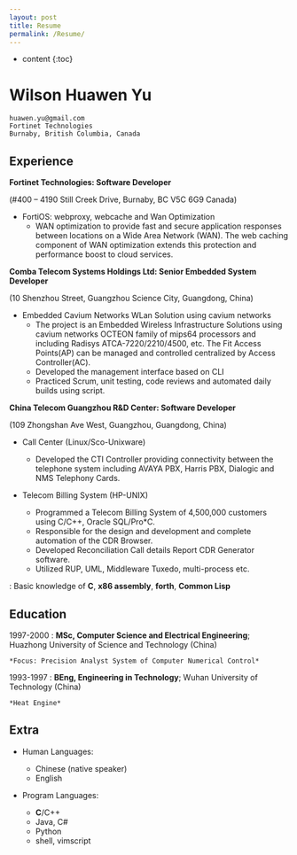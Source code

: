 ```yaml
---
layout: post
title: Resume
permalink: /Resume/
---
```


* content
{:toc}


Wilson Huawen Yu
================

    huawen.yu@gmail.com
    Fortinet Technologies
    Burnaby, British Columbia, Canada

Experience
----------

**Fortinet Technologies: Software Developer**

(#400 – 4190 Still Creek Drive, Burnaby, BC V5C 6G9 Canada)

* FortiOS: webproxy, webcache and Wan Optimization
   - WAN optimization to provide fast and secure application responses 
     between locations on a Wide Area Network (WAN).
     The web caching component of WAN optimization extends this protection 
     and performance boost to cloud services.

**Comba Telecom Systems Holdings Ltd: Senior Embedded System Developer**

(10 Shenzhou Street, Guangzhou Science City, Guangdong, China)

* Embedded Cavium Networks WLan Solution using cavium networks
  - The project is an Embedded Wireless Infrastructure Solutions using cavium networks
    OCTEON family of mips64 processors and including Radisys ATCA-7220/2210/4500, etc.
    The Fit Access Points(AP) can be managed and controlled centralized by Access Controller(AC).
  - Developed the management interface based on CLI
  - Practiced Scrum, unit testing, code reviews and automated daily builds using script.

**China Telecom Guangzhou R&D Center: Software Developer**

(109 Zhongshan Ave West, Guangzhou, Guangdong, China)

* Call Center (Linux/Sco-Unixware)
  - Developed the CTI Controller providing connectivity
    between the telephone system including AVAYA PBX, Harris PBX, Dialogic
    and NMS Telephony Cards.

* Telecom Billing System (HP-UNIX)
  - Programmed a Telecom Billing System of 4,500,000 customers using C/C++, Oracle SQL/Pro*C.
  - Responsible for the design and development and complete automation of the CDR Browser.
  - Developed Reconciliation Call details Report CDR Generator software.
  - Utilized RUP, UML, Middleware Tuxedo, multi-process etc.

:   Basic knowledge of **C**, **x86 assembly**, **forth**, **Common Lisp**


Education
---------

1997-2000
:   **MSc, Computer Science and Electrical Engineering**; Huazhong University of Science and Technology (China)

    *Focus: Precision Analyst System of Computer Numerical Control*

1993-1997
:   **BEng, Engineering in Technology**; Wuhan University of Technology (China)

    *Heat Engine*


Extra
-----

* Human Languages:

     * Chinese (native speaker)
     * English

* Program Languages:

     * **C**/C++
     * Java, C#
     * Python
     * shell, vimscript


  [1]: https://en.wikipedia.org/wiki/British_degree_abbreviations
  [2]: https://github.com/huawenyu
